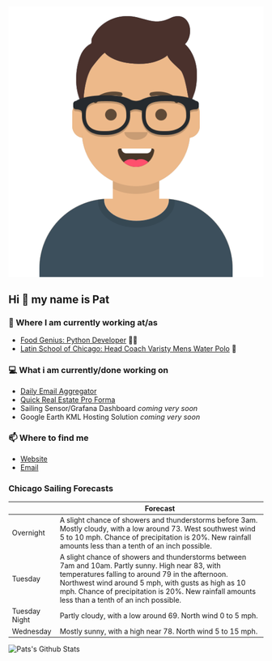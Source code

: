 [![Social banner for p-j-falconer](https://raw.githubusercontent.com/P-J-FALCONER/P-J-FALCONER/master/assets/avataaars.svg)](https://patfalconer.com/)
## Hi :wave: my name is Pat

### 💼 Where I am currently working at/as
- [Food Genius: Python Developer](https://getfoodgenius.com/) 🍔🐍
- [Latin School of Chicago: Head Coach Varisty Mens Water Polo](https://www.latinschool.org/) 🤽


### 💻 What i am currently/done working on
 - [Daily Email Aggregator](https://github.com/P-J-FALCONER/dott_daily_mail)
 - [Quick Real Estate Pro Forma](https://github.com/P-J-FALCONER/henry)
 - Sailing Sensor/Grafana Dashboard *coming very soon*
 - Google Earth KML Hosting Solution *coming very soon*

### 📫 Where to find me
 - [Website](https://patfalconer.com/)
 - [Email](mailto:patrick.j.falconer@gmail.com)


### Chicago Sailing Forecasts
|   | Forecast  |
|---|---|
| Overnight | A slight chance of showers and thunderstorms before 3am. Mostly cloudy, with a low around 73. West southwest wind 5 to 10 mph. Chance of precipitation is 20%. New rainfall amounts less than a tenth of an inch possible. |
| Tuesday | A slight chance of showers and thunderstorms between 7am and 10am. Partly sunny. High near 83, with temperatures falling to around 79 in the afternoon. Northwest wind around 5 mph, with gusts as high as 10 mph. Chance of precipitation is 20%. New rainfall amounts less than a tenth of an inch possible. |
| Tuesday Night | Partly cloudy, with a low around 69. North wind 0 to 5 mph. |
| Wednesday | Mostly sunny, with a high near 78. North wind 5 to 15 mph. |

![Pats's Github Stats](https://github-readme-stats.vercel.app/api?username=p-j-falconer&show_icons=true&theme=radical)
